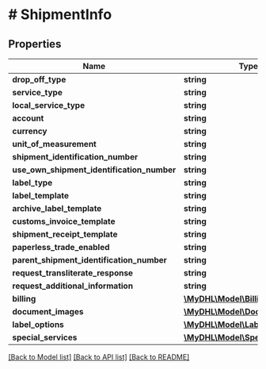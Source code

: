 # # ShipmentInfo

## Properties

Name | Type | Description | Notes
------------ | ------------- | ------------- | -------------
**drop_off_type** | **string** |  | 
**service_type** | **string** |  | 
**local_service_type** | **string** |  | [optional] 
**account** | **string** |  | [optional] 
**currency** | **string** |  | 
**unit_of_measurement** | **string** |  | 
**shipment_identification_number** | **string** |  | [optional] 
**use_own_shipment_identification_number** | **string** |  | [optional] 
**label_type** | **string** |  | [optional] 
**label_template** | **string** |  | [optional] 
**archive_label_template** | **string** |  | [optional] 
**customs_invoice_template** | **string** |  | [optional] 
**shipment_receipt_template** | **string** |  | [optional] 
**paperless_trade_enabled** | **string** |  | [optional] 
**parent_shipment_identification_number** | **string** |  | [optional] 
**request_transliterate_response** | **string** |  | [optional] 
**request_additional_information** | **string** |  | [optional] 
**billing** | [**\MyDHL\Model\Billing**](Billing.md) |  | [optional] 
**document_images** | [**\MyDHL\Model\DocumentImages**](DocumentImages.md) |  | [optional] 
**label_options** | [**\MyDHL\Model\LabelOptions**](LabelOptions.md) |  | [optional] 
**special_services** | [**\MyDHL\Model\SpecialServices**](SpecialServices.md) |  | [optional] 

[[Back to Model list]](../../README.md#documentation-for-models) [[Back to API list]](../../README.md#documentation-for-api-endpoints) [[Back to README]](../../README.md)


